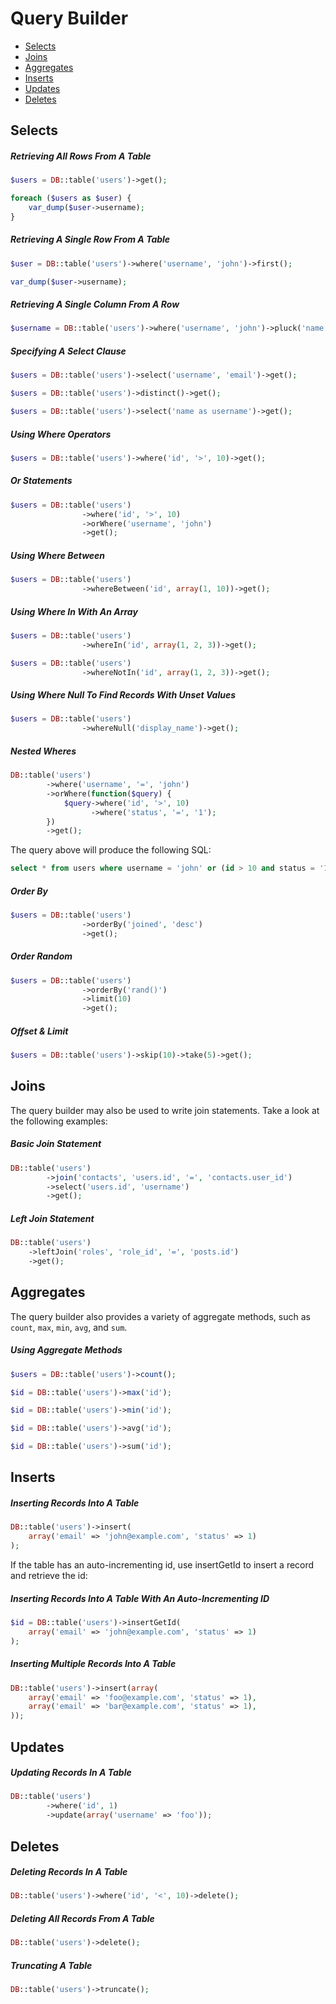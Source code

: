 # Query Builder

- [Selects](#selects)
- [Joins](#joins)
- [Aggregates](#aggregates)
- [Inserts](#inserts)
- [Updates](#updates)
- [Deletes](#deletes)

## Selects

##### Retrieving All Rows From A Table

```php
$users = DB::table('users')->get();

foreach ($users as $user) {
    var_dump($user->username);
}
```

##### Retrieving A Single Row From A Table

```php
$user = DB::table('users')->where('username', 'john')->first();

var_dump($user->username);
```

##### Retrieving A Single Column From A Row

```php
$username = DB::table('users')->where('username', 'john')->pluck('name');
```

##### Specifying A Select Clause

```php
$users = DB::table('users')->select('username', 'email')->get();

$users = DB::table('users')->distinct()->get();

$users = DB::table('users')->select('name as username')->get();
```

##### Using Where Operators

```php
$users = DB::table('users')->where('id', '>', 10)->get();
```

##### Or Statements

```php
$users = DB::table('users')
                ->where('id', '>', 10)
                ->orWhere('username', 'john')
                ->get();
```

##### Using Where Between

```php
$users = DB::table('users')
                ->whereBetween('id', array(1, 10))->get();
```

##### Using Where In With An Array

```php
$users = DB::table('users')
                ->whereIn('id', array(1, 2, 3))->get();

$users = DB::table('users')
                ->whereNotIn('id', array(1, 2, 3))->get();
```

##### Using Where Null To Find Records With Unset Values

```php
$users = DB::table('users')
                ->whereNull('display_name')->get();
```

#####  Nested Wheres

```php
DB::table('users')
        ->where('username', '=', 'john')
        ->orWhere(function($query) {
            $query->where('id', '>', 10)
                  ->where('status', '=', '1');
        })
        ->get();
```

The query above will produce the following SQL:

```sql
select * from users where username = 'john' or (id > 10 and status = '1')
```

##### Order By
  
```php 
$users = DB::table('users')
                ->orderBy('joined', 'desc')
                ->get();
```

##### Order Random

```php 
$users = DB::table('users')
                ->orderBy('rand()')
                ->limit(10)
                ->get();
```

##### Offset & Limit

```php
$users = DB::table('users')->skip(10)->take(5)->get();
```

## Joins

The query builder may also be used to write join statements. Take a look at the following examples:

##### Basic Join Statement

```php
DB::table('users')
        ->join('contacts', 'users.id', '=', 'contacts.user_id')
        ->select('users.id', 'username')
        ->get();
```

##### Left Join Statement

```php
DB::table('users')
    ->leftJoin('roles', 'role_id', '=', 'posts.id')
    ->get();
```

## Aggregates

The query builder also provides a variety of aggregate methods, such as `count`, `max`, `min`, `avg`, and `sum`.

##### Using Aggregate Methods

```php
$users = DB::table('users')->count();

$id = DB::table('users')->max('id');

$id = DB::table('users')->min('id');

$id = DB::table('users')->avg('id');

$id = DB::table('users')->sum('id');
```

## Inserts

##### Inserting Records Into A Table

```php
DB::table('users')->insert(
    array('email' => 'john@example.com', 'status' => 1)
);
```

If the table has an auto-incrementing id, use insertGetId to insert a record and retrieve the id:

##### Inserting Records Into A Table With An Auto-Incrementing ID

```php
$id = DB::table('users')->insertGetId(
    array('email' => 'john@example.com', 'status' => 1)
);
```

##### Inserting Multiple Records Into A Table

```php
DB::table('users')->insert(array(
    array('email' => 'foo@example.com', 'status' => 1),
    array('email' => 'bar@example.com', 'status' => 1),
));
```

## Updates

##### Updating Records In A Table

```php
DB::table('users')
        ->where('id', 1)
        ->update(array('username' => 'foo'));
```

## Deletes

##### Deleting Records In A Table

```php
DB::table('users')->where('id', '<', 10)->delete();
```

##### Deleting All Records From A Table

```php
DB::table('users')->delete();
```

##### Truncating A Table

```php
DB::table('users')->truncate();
```
